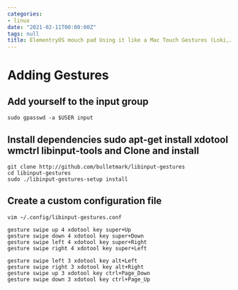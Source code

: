 ```yaml
---
categories:
- linux
date: "2021-02-11T00:00:00Z"
tags: null
title: ElementryOS mouch pad Using it like a Mac Touch Gestures (Loki,Juno)
---
```


# Adding Gestures

## Add yourself to the input group 
```
sudo gpasswd -a $USER input 
```
## Install dependencies sudo apt-get install xdotool wmctrl libinput-tools and Clone and install 

```
git clone http://github.com/bulletmark/libinput-gestures 
cd libinput-gestures 
sudo ./libinput-gestures-setup install
```
## Create a custom configuration file
```
vim ~/.config/libinput-gestures.conf
```

```
gesture swipe up 4 xdotool key super+Up
gesture swipe down 4 xdotool key super+Down
gesture swipe left 4 xdotool key super+Right
gesture swipe right 4 xdotool key super+Left

gesture swipe left 3 xdotool key alt+Left
gesture swipe right 3 xdotool key alt+Right
gesture swipe up 3 xdotool key ctrl+Page_Down
gesture swipe down 3 xdotool key ctrl+Page_Up
```